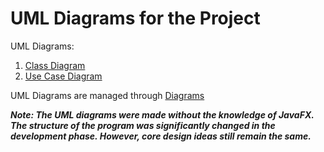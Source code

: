 # UML Diagrams for the Project

UML Diagrams:
1. [Class Diagram](https://app.creately.com/diagram/I9f3vmUSAyJ/edit)
2. [Use Case Diagram](https://app.creately.com/diagram/lF3MTcTInBp/edit)

UML Diagrams are managed through [Diagrams](https://app.diagrams.net/)

***Note: The UML diagrams were made without the knowledge of JavaFX. The structure of the program was significantly changed in the development phase. However, core design ideas still remain the same.***
